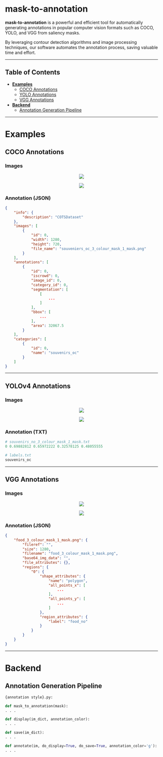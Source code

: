 **<h1>mask-to-annotation</h1>**
<!-- Describe the software -->
**mask-to-annotation** is a powerful and efficient tool for automatically generating annotations in popular computer vision formats such as COCO, YOLO, and VGG from saliency masks.

By leveraging contour detection algorithms and image processing techniques, our software automates the annotation process, saving valuable time and effort.



<hr>

**<h2 name="coco-annotations">Table of Contents</h2>**

- **[Examples](#examples)**
  - [COCO Annotations](#coco-annotations)
  - [YOLO Annotations](#yolo-annotations)
  - [VGG Annotations](#vgg-annotations)
- **[Backend](#backend)**
  - [Annotation Generation Pipeline](#annotation-pipeline)

<hr>

**<h1 name="examples">Examples</h1>**

**<h2 name="coco-annotations">COCO Annotations</h2>**
<!-- Show images -->
<h3>Images</h3>
<p align="center"><img src='./Assets/coco_annotation_1.png'></p>
<p align="center"><img src='./Assets/coco_original_1.png'></p>


<!-- Show json output -->
<h3>Annotation (JSON)</h3>

```json
{
    "info": {
        "description": "COTSDataset"
    },
    "images": [
        {
            "id": 0,
            "width": 1280,
            "height": 720,
            "file_name": "souveniers_oc_3_colour_mask_1_mask.png"
        }
    ],
    "annotations": [
        {
            "id": 0,
            "iscrowd": 0,
            "image_id": 0,
            "category_id": 0,
            "segmentation": [
                [
                    ...
                ]
            ],
            "bbox": [
                ...
            ],
            "area": 32067.5
        }
    ],
    "categories": [
        {
            "id": 0,
            "name": "souvenirs_oc"
        }
    ]
}
```

<hr>

**<h2 name="yolo-annotations">YOLOv4 Annotations</h2>**
<!-- Show images -->
<h3>Images</h3>
<p align="center"><img src='./Assets/yolo_annotation_1.png'></p>
<p align="center"><img src='./Assets/yolo_original_1.png'></p>


<!-- Show txt output -->
<h3>Annotation (TXT)</h3>

```python
# souvenirs_no_3_colour_mask_1_mask.txt
0 0.69882812 0.65972222 0.32578125 0.48055555

# labels.txt
souvenirs_oc
```

<hr>

**<h2 name="vgg-annotations">VGG Annotations</h2>**
<!-- Show images -->
<h3>Images</h3>
<p align="center"><img src='./Assets/vgg_annotation_1.png'></p>
<p align="center"><img src='./Assets/vgg_original_1.png'></p>

<!-- Show json output -->
<h3>Annotation (JSON)</h3>

```json
{
    "food_3_colour_mask_1_mask.png": {
        "fileref": "",
        "size": 1280,
        "filename": "food_3_colour_mask_1_mask.png",
        "base64_img_data": "",
        "file_attributes": {},
        "regions": {
            "0": {
                "shape_attributes": {
                    "name": "polygon",
                    "all_points_x": [
                        ...
                    ],
                    "all_points_y": [
                        ...
                    ]
                },
                "region_attributes": {
                    "label": "food_no"
                }
            }
        }
    }
}
```

<hr>

**<h1 name="backend">Backend</h1>**
**<h2 name="annotation-pipeline">Annotation Generation Pipeline</h2>**
```python
{annotation style}.py:

def mask_to_annotation(mask):
. . .

def display(im_dict, annotation_color):
. . .

def save(im_dict):
. . .

def annotate(im, do_display=True, do_save=True, annotation_color='g'):
. . .

```
